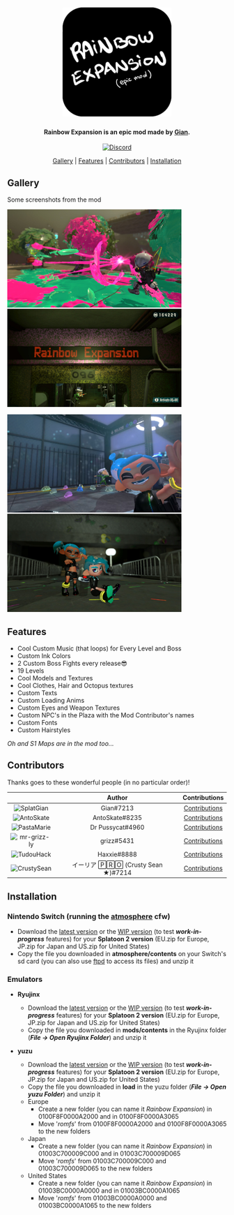 <h1 align="center"><img src="/img/logo.png" alt="Rainbow Expansion" width="250"></h1>

<h4 align="center">Rainbow Expansion is an epic mod made by <a href="https://www.youtube.com/channel/UCvrS0vtrdIogrVnvWGuq_5w">Gian</a>.</h4>

<p align="center">
    <a href="https://discord.com/invite/3ZN2HPyHSw">
        <img src="https://img.shields.io/discord/830880503884284025?style=for-the-badge&label=Gian%27s%20Server&logo=discord&logoColor=white"
            alt="Discord">
    </a>
</p>

<p align="center">
  <a href="#gallery">Gallery</a> |
  <a href="#features">Features</a> |
  <a href="#contributors">Contributors</a> |
  <a href="#installation">Installation</a>
</p>

## Gallery
Some screenshots from the mod

<p>
  <img src="/img/screenshot.png" width="400" height="225">
  <img src="/img/screenshot1.png" width="400" height="225">
</p>
<p>
  <img src="/img/screenshot2.png" width="400" height="225">
  <img src="/img/screenshot3.png" width="400" height="225">
</p>

## Features
- Cool Custom Music (that loops) for Every Level and Boss
- Custom Ink Colors
- 2 Custom Boss Fights every release😎
- 19 Levels
- Cool Models and Textures
- Cool Clothes, Hair and Octopus textures
- Custom Texts
- Custom Loading Anims
- Custom Eyes and Weapon Textures
- Custom NPC's in the Plaza with the Mod Contributor's names
- Custom Fonts
- Custom Hairstyles

*Oh and S1 Maps are in the mod too...*

## Contributors
Thanks goes to these wonderful people (in no particular order)!

|   | Author | Contributions |
|:-:|:------:|:-------------:|
|![SplatGian](https://avatars.githubusercontent.com/u/70701405?s=64)|Gian#7213|[Contributions](https://github.com/SplatGian/Rainbow-Expansion-Download/commits?author=SplatGian)|
|![AntoSkate](https://avatars.githubusercontent.com/u/36473846?s=64)|AntoSkate#8235|[Contributions](https://github.com/SplatGian/Rainbow-Expansion-Download/commits?author=AntoSkate)|
|![PastaMarie](https://avatars.githubusercontent.com/u/93050901?s=64)|Dr Pussycat#4960|[Contributions](https://github.com/SplatGian/Rainbow-Expansion-Download/commits?author=PastaMarie)|
|![mr-grizz-ly](https://avatars.githubusercontent.com/u/93011379?s=64)|grizz#5431|[Contributions](https://github.com/SplatGian/Rainbow-Expansion-Download/commits?author=mr-grizz-ly)|
|![TudouHack](https://avatars.githubusercontent.com/u/39432598?s=64)|Haxxie#8888|[Contributions](https://github.com/SplatGian/Rainbow-Expansion-Download/commits?author=TudouHack)|
|![CrustySean](https://avatars.githubusercontent.com/u/59363047?s=64)|イーリア 🄿🅁🄾 (Crusty Sean ★)#7214|[Contributions](https://github.com/SplatGian/Rainbow-Expansion-Download/commits?author=CrustySean)|

## Installation
### Nintendo Switch (running the [atmosphere](https://github.com/Atmosphere-NX/Atmosphere) cfw)
- Download the [latest version](https://github.com/SplatGian/Rainbow-Expansion-Download/releases/latest) or the [WIP version](https://github.com/SplatGian/Rainbow-Expansion-Download/releases/tag/wip) (to test ***work-in-progress*** features) for your **Splatoon 2 version** (EU.zip for Europe, JP.zip for Japan and US.zip for United States)
- Copy the file you downloaded in **atmosphere/contents** on your Switch's sd card (you can also use [ftpd](https://github.com/mtheall/ftpd) to access its files) and unzip it

### Emulators
- **Ryujinx**
  - Download the [latest version](https://github.com/SplatGian/Rainbow-Expansion-Download/releases/latest) or the [WIP version](https://github.com/SplatGian/Rainbow-Expansion-Download/releases/tag/wip) (to test ***work-in-progress*** features) for your **Splatoon 2 version** (EU.zip for Europe, JP.zip for Japan and US.zip for United States)
  - Copy the file you downloaded in **mods/contents** in the Ryujinx folder (***File -> Open Ryujinx Folder***) and unzip it

- **yuzu**
  - Download the [latest version](https://github.com/SplatGian/Rainbow-Expansion-Download/releases/latest) or the [WIP version](https://github.com/SplatGian/Rainbow-Expansion-Download/releases/tag/wip) (to test ***work-in-progress*** features) for your **Splatoon 2 version** (EU.zip for Europe, JP.zip for Japan and US.zip for United States)
  - Copy the file you downloaded in **load** in the yuzu folder (***File -> Open yuzu Folder***) and unzip it
  - Europe
    - Create a new folder (you can name it *Rainbow Expansion*) in 0100F8F0000A2000 and in 0100F8F0000A3065
    - Move '*romfs*' from 0100F8F0000A2000 and 0100F8F0000A3065 to the new folders
  - Japan
    - Create a new folder (you can name it *Rainbow Expansion*) in 01003C700009C000 and in 01003C700009D065
    - Move '*romfs*' from 01003C700009C000 and 01003C700009D065 to the new folders
  - United States
    - Create a new folder (you can name it *Rainbow Expansion*) in 01003BC0000A0000 and in 01003BC0000A1065
    - Move '*romfs*' from 01003BC0000A0000 and 01003BC0000A1065 to the new folders
